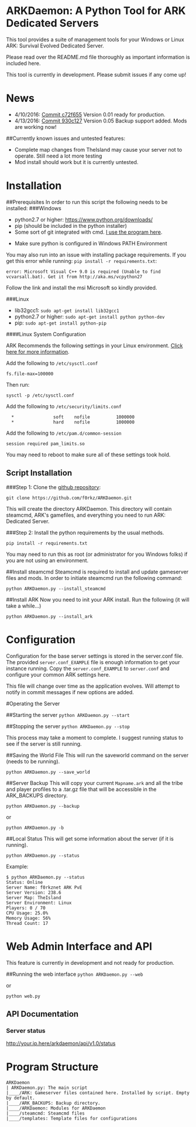 # ARKDaemon: A Python Tool for ARK Dedicated Servers

This tool provides a suite of management tools for your Windows or Linux ARK: Survival Evolved Dedicated Server.

Please read over the README.md file thoroughly as important information is included here.

This tool is currently in development. Please submit issues if any come up!

# News

* 4/10/2016: [Commit c72f655](https://github.com/f0rkz/ARKDaemon/tree/c72f655cfa2b8427907e046f66a9783dc3438caa) Version 0.01 ready for production.
* 4/13/2016: [Commit 930c127](https://github.com/f0rkz/ARKDaemon/commit/930c1279af457ff9e61fc550d2e3e688ae2024f0) Version 0.05 Backup support added. Mods are working now!

##Currently known issues and untested features:
* Complete map changes from TheIsland may cause your server not to operate. Still need a lot more testing
* Mod install should work but it is currently untested.

# Installation

##Prerequisites
In order to run this script the following needs to be installed:
###Windows
 - python2.7 or higher: https://www.python.org/downloads/
 - pip (should be included in the python installer)
 - Some sort of git integrated with cmd. [I use the program here](https://git-scm.com/download/win).

* Make sure python is configured in Windows PATH Environment

You may also run into an issue with installing package requirements. If you get this error while running:
`pip install -r requirements.txt`:

`error: Microsoft Visual C++ 9.0 is required (Unable to find vcvarsall.bat). Get it from http://aka.ms/vcpython27`

Follow the link and install the msi Microsoft so kindly provided.

###Linux
 - lib32gcc1: `sudo apt-get install lib32gcc1`
 - python2.7 or higher: `sudo apt-get install python python-dev`
 - pip: `sudo apt-get install python-pip`

####Linux System Configuration

ARK Recommends the following settings in your Linux environment. [Click here for more information](http://ark.gamepedia.com/Dedicated_Server_Setup).


Add the following to `/etc/sysctl.conf`

`fs.file-max=100000`

Then run:

`sysctl -p /etc/sysctl.conf`

Add the following to `/etc/security/limits.conf`

      *               soft    nofile          1000000
      *               hard    nofile          1000000

Add the following to `/etc/pam.d/common-session`

`session required pam_limits.so`

You may need to reboot to make sure all of these settings took hold.

## Script Installation

###Step 1:
Clone the [github repository](https://github.com/f0rkz/ARKDaemon):

`git clone https://github.com/f0rkz/ARKDaemon.git`

This will create the directory ARKDaemon. This directory will contain steamcmd, ARK's gamefiles, and everything you
need to run ARK: Dedicated Server.

###Step 2:
Install the python requirements by the usual methods.

`pip install -r requirements.txt`

You may need to run this as root (or administrator for you Windows folks) if you are not using an environment.

##Install steamcmd
Steamcmd is required to install and update gameserver files and mods. In order to initiate steamcmd run the following
command:

`python ARKDaemon.py --install_steamcmd`

##Install ARK
Now you need to init your ARK install. Run the following (it will take a while...)

`python ARKDaemon.py --install_ark`


# Configuration
Configuration for the base server settings is stored in the server.conf file. The provided `server.conf_EXAMPLE` file is
enough information to get your instance running. Copy the `server.conf_EXAMPLE` to `server.conf` and configure your common
ARK settings here.

This file will change over time as the application evolves. Will attempt to notify in commit messages if new options are
added.

#Operating the Server

##Starting the server
`python ARKDaemon.py --start`

##Stopping the server
`python ARKDaemon.py --stop`

This process may take a moment to complete. I suggest running status to see if the server is still running.

##Saving the World File
This will run the saveworld command on the server (needs to be running).

`python ARKDaemon.py --save_world`

##Server Backup
This will copy your current `Mapname.ark` and all the tribe and player profiles to a .tar.gz file that will be accessible in the ARK_BACKUPS directory.

`python ARKDaemon.py --backup`

 or

 `python ARKDaemon.py -b`

##Local Status
This will get some information about the server (if it is running).

`python ARKDaemon.py --status`

Example:

    $ python ARKDaemon.py --status
    Status: Online
    Server Name: f0rkznet ARK PvE
    Server Version: 238.6
    Server Map: TheIsland
    Server Environment: Linux
    Players: 0 / 70
    CPU Usage: 25.0%
    Memory Usage: 56%
    Thread Count: 17

# Web Admin Interface and API
This feature is currently in development and not ready for production.

##Running the web interface
`python ARKDaemon.py --web`

or

`python web.py`

## API Documentation
### Server status
http://your.ip.here/arkdaemon/api/v1.0/status

# Program Structure

```
ARKDaemon
| ARKDaemon.py: The main script
|____/ARK: Gameserver files contained here. Installed by script. Empty by default.
|____/ARK_BACKUPS: Backup directory.
|____/ARKDaemon: Modules for ARKDaemon
|____/steamcmd: Steamcmd files
|____/templates: Template files for configurations
```
